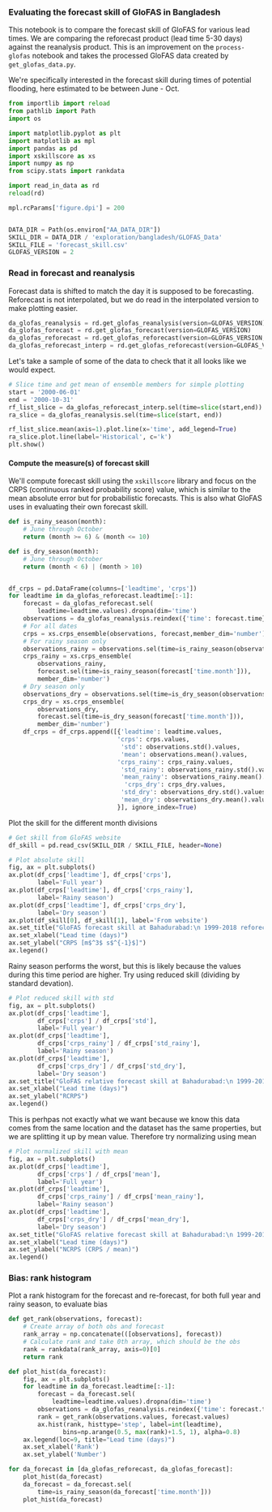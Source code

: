 ### Evaluating the forecast skill of GloFAS in Bangladesh

This notebook is to compare the forecast skill of GloFAS for various lead times. We are comparing the reforecast product (lead time 5-30 days) against the reanalysis product. This is an improvement on the ```process-glofas``` notebook and takes the processed GloFAS data created by ```get_glofas_data.py```. 

We're specifically interested in the forecast skill during times of potential flooding, here estimated to be between June - Oct. 

```python
from importlib import reload
from pathlib import Path
import os

import matplotlib.pyplot as plt
import matplotlib as mpl
import pandas as pd
import xskillscore as xs
import numpy as np
from scipy.stats import rankdata

import read_in_data as rd
reload(rd)

mpl.rcParams['figure.dpi'] = 200


DATA_DIR = Path(os.environ["AA_DATA_DIR"])
SKILL_DIR = DATA_DIR / 'exploration/bangladesh/GLOFAS_Data'
SKILL_FILE = 'forecast_skill.csv'
GLOFAS_VERSION = 2
```

### Read in forecast and reanalysis

Forecast data is shifted to match the day it is supposed to be forecasting. Reforecast is not interpolated, but we do read in the interpolated version to make plotting easier.

```python
da_glofas_reanalysis = rd.get_glofas_reanalysis(version=GLOFAS_VERSION)
da_glofas_forecast = rd.get_glofas_forecast(version=GLOFAS_VERSION)
da_glofas_reforecast = rd.get_glofas_reforecast(version=GLOFAS_VERSION, interp=False)
da_glofas_reforecast_interp = rd.get_glofas_reforecast(version=GLOFAS_VERSION)
```

Let's take a sample of some of the data to check that it all looks like we would expect. 

```python
# Slice time and get mean of ensemble members for simple plotting
start = '2000-06-01'
end = '2000-10-31'
rf_list_slice = da_glofas_reforecast_interp.sel(time=slice(start,end))
ra_slice = da_glofas_reanalysis.sel(time=slice(start, end))

rf_list_slice.mean(axis=1).plot.line(x='time', add_legend=True)
ra_slice.plot.line(label='Historical', c='k')
plt.show()
```

#### Compute the measure(s) of forecast skill

We'll compute forecast skill using the ```xskillscore``` library and focus on the CRPS (continuous ranked probability score) value, which is similar to the mean absolute error but for probabilistic forecasts. This is also what GloFAS uses in evaluating their own forecast skill.

```python
def is_rainy_season(month):
    # June through October
    return (month >= 6) & (month <= 10)

def is_dry_season(month):
    # June through October
    return (month < 6) | (month > 10)


df_crps = pd.DataFrame(columns=['leadtime', 'crps'])
for leadtime in da_glofas_reforecast.leadtime[:-1]:
    forecast = da_glofas_reforecast.sel(
        leadtime=leadtime.values).dropna(dim='time')
    observations = da_glofas_reanalysis.reindex({'time': forecast.time})
    # For all dates
    crps = xs.crps_ensemble(observations, forecast,member_dim='number')
    # For rainy season only
    observations_rainy = observations.sel(time=is_rainy_season(observations['time.month']))
    crps_rainy = xs.crps_ensemble(
        observations_rainy,
        forecast.sel(time=is_rainy_season(forecast['time.month'])),
        member_dim='number')
    # Dry season only
    observations_dry = observations.sel(time=is_dry_season(observations['time.month']))
    crps_dry = xs.crps_ensemble(
        observations_dry,
        forecast.sel(time=is_dry_season(forecast['time.month'])),
        member_dim='number')
    df_crps = df_crps.append([{'leadtime': leadtime.values,
                              'crps': crps.values,
                               'std': observations.std().values,
                               'mean': observations.mean().values,
                              'crps_rainy': crps_rainy.values,
                               'std_rainy': observations_rainy.std().values,
                               'mean_rainy': observations_rainy.mean().values,
                                'crps_dry': crps_dry.values,
                               'std_dry': observations_dry.std().values,
                               'mean_dry': observations_dry.mean().values
                              }], ignore_index=True)
```

Plot the skill for the different month divisions

```python
# Get skill from GloFAS website
df_skill = pd.read_csv(SKILL_DIR / SKILL_FILE, header=None)

# Plot absolute skill
fig, ax = plt.subplots()
ax.plot(df_crps['leadtime'], df_crps['crps'], 
        label='Full year')
ax.plot(df_crps['leadtime'], df_crps['crps_rainy'], 
        label='Rainy season')
ax.plot(df_crps['leadtime'], df_crps['crps_dry'], 
        label='Dry season')
ax.plot(df_skill[0], df_skill[1], label='From website')
ax.set_title("GloFAS forecast skill at Bahadurabad:\n 1999-2018 reforecast")
ax.set_xlabel("Lead time (days)")
ax.set_ylabel("CRPS [m$^3$ s$^{-1}$]")
ax.legend()
```

Rainy season performs the worst, but this is likely because the values during this time period are higher. Try using reduced skill (dividing by standard devation).

```python
# Plot reduced skill with std
fig, ax = plt.subplots()
ax.plot(df_crps['leadtime'], 
        df_crps['crps'] / df_crps['std'], 
        label='Full year')
ax.plot(df_crps['leadtime'], 
        df_crps['crps_rainy'] / df_crps['std_rainy'], 
        label='Rainy season')
ax.plot(df_crps['leadtime'], 
        df_crps['crps_dry'] / df_crps['std_dry'], 
        label='Dry season')
ax.set_title("GloFAS relative forecast skill at Bahadurabad:\n 1999-2018 reforecast")
ax.set_xlabel("Lead time (days)")
ax.set_ylabel("RCRPS")
ax.legend()
```

This is perhpas not exactly what we want because we know this data comes from the same location and the dataset has the same properties, but we are splitting it up by mean value. Therefore try normalizing using mean

```python
# Plot normalized skill with mean
fig, ax = plt.subplots()
ax.plot(df_crps['leadtime'], 
        df_crps['crps'] / df_crps['mean'], 
        label='Full year')
ax.plot(df_crps['leadtime'], 
        df_crps['crps_rainy'] / df_crps['mean_rainy'], 
        label='Rainy season')
ax.plot(df_crps['leadtime'], 
        df_crps['crps_dry'] / df_crps['mean_dry'], 
        label='Dry season')
ax.set_title("GloFAS relative forecast skill at Bahadurabad:\n 1999-2018 reforecast")
ax.set_xlabel("Lead time (days)")
ax.set_ylabel("NCRPS (CRPS / mean)")
ax.legend()
```

### Bias: rank histogram

Plot a rank histogram for the forecast and re-forecast, for both full year and rainy season, to evaluate bias

```python
def get_rank(observations, forecast):
    # Create array of both obs and forecast
    rank_array = np.concatenate(([observations], forecast))
    # Calculate rank and take 0th array, which should be the obs
    rank = rankdata(rank_array, axis=0)[0]
    return rank

def plot_hist(da_forecast):
    fig, ax = plt.subplots()
    for leadtime in da_forecast.leadtime[:-1]:
        forecast = da_forecast.sel(
            leadtime=leadtime.values).dropna(dim='time')
        observations = da_glofas_reanalysis.reindex({'time': forecast.time})
        rank = get_rank(observations.values, forecast.values)
        ax.hist(rank, histtype='step', label=int(leadtime),
               bins=np.arange(0.5, max(rank)+1.5, 1), alpha=0.8)
    ax.legend(loc=9, title="Lead time (days)")
    ax.set_xlabel('Rank')
    ax.set_ylabel('Number')

for da_forecast in [da_glofas_reforecast, da_glofas_forecast]:
    plot_hist(da_forecast)
    da_forecast = da_forecast.sel(
        time=is_rainy_season(da_forecast['time.month']))
    plot_hist(da_forecast)
    

```

```python

```
